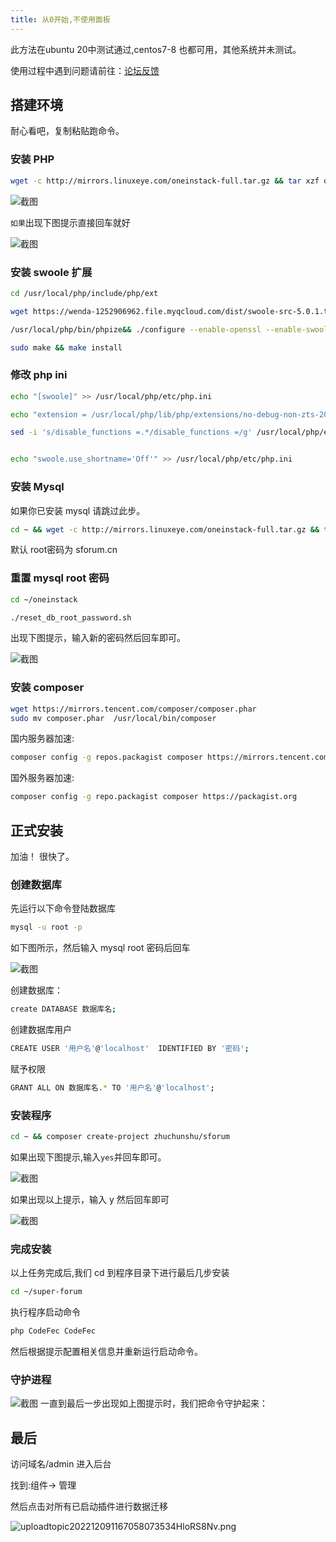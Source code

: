 ```yaml
---
title: 从0开始,不使用面板
---
```

此方法在ubuntu 20中测试通过,centos7-8 也都可用，其他系统并未测试。

使用过程中遇到问题请前往：[论坛反馈](https://www.runpod.cn/topic/create?basis[tag]=10)

## 搭建环境
耐心看吧，复制粘贴跑命令。
### 安装 PHP
```bash
wget -c http://mirrors.linuxeye.com/oneinstack-full.tar.gz && tar xzf oneinstack-full.tar.gz && ./oneinstack/install.sh --php_option 10 --phpcache_option 1 --php_extensions fileinfo,redis --phpmyadmin  --pureftpd  --redis  --memcached  --reboot 
```
![截图](https://www.runpod.cn/upload/topic/202212/09/1_1670569894_9bYbreSI3l.png)

`如果`出现下图提示直接回车就好

![截图](https://www.runpod.cn/upload/topic/202212/09/1_1670571116_ujapx0Ev51.png)

### 安装 swoole 扩展

```bash
cd /usr/local/php/include/php/ext
```

```bash
wget https://wenda-1252906962.file.myqcloud.com/dist/swoole-src-5.0.1.tar.gz -O swoole.tar.gz && tar zxvf swoole.tar.gz && rm -rf swoole.tar.gz && mv swoole-src* swoole-src && cd swoole-src
```

```bash
/usr/local/php/bin/phpize&& ./configure --enable-openssl --enable-swoole-curl --enable-http2 --with-php-config=/usr/local/php/bin/php-config
```

```bash
sudo make && make install
```

### 修改 php ini

```bash
echo "[swoole]" >> /usr/local/php/etc/php.ini

echo "extension = /usr/local/php/lib/php/extensions/no-debug-non-zts-20200930/swoole.so" >> /usr/local/php/etc/php.ini

sed -i 's/disable_functions =.*/disable_functions =/g' /usr/local/php/etc/php.ini


echo "swoole.use_shortname='Off'" >> /usr/local/php/etc/php.ini
```

### 安装 Mysql
如果你已安装 mysql 请跳过此步。
```bash
cd ~ && wget -c http://mirrors.linuxeye.com/oneinstack-full.tar.gz && tar xzf oneinstack-full.tar.gz && ./oneinstack/install.sh --db_option 2 --dbinstallmethod 1 --dbrootpwd sforum.cn --reboot 
```
默认 root密码为 sforum.cn

### 重置 mysql root 密码
```bash
cd ~/oneinstack
```
```bash
./reset_db_root_password.sh
```
出现下图提示，输入新的密码然后回车即可。

![截图](https://www.runpod.cn/upload/topic/202212/09/1_1670574991_dVH4IfQUDL.png)

### 安装 composer
```bash
wget https://mirrors.tencent.com/composer/composer.phar
sudo mv composer.phar  /usr/local/bin/composer
```
国内服务器加速:
```bash
composer config -g repos.packagist composer https://mirrors.tencent.com/composer/
```
国外服务器加速:
```bash
composer config -g repo.packagist composer https://packagist.org
```

## 正式安装
加油！ 很快了。
### 创建数据库
先运行以下命令登陆数据库
```bash
mysql -u root -p
```
如下图所示，然后输入 mysql root 密码后回车

![截图](https://www.runpod.cn/upload/topic/202212/09/1_1670575888_d65Sr1dPk8.png)

创建数据库：
```bash
create DATABASE 数据库名;
```
创建数据库用户
```bash
CREATE USER '用户名'@'localhost'  IDENTIFIED BY '密码';
```
赋予权限
```bash
GRANT ALL ON 数据库名.* TO '用户名'@'localhost';
```
### 安装程序
```bash
cd ~ && composer create-project zhuchunshu/sforum
```
如果出现下图提示,输入`yes`并回车即可。

![截图](https://www.runpod.cn/upload/topic/202208/22/1_1661161289_qDCJRnVZAc.png)

如果出现以上提示，输入 y 然后回车即可

![截图](https://www.runpod.cn/upload/topic/202208/22/1_1661161302_NNSuc5V8gy.png)

### 完成安装
以上任务完成后,我们 cd 到程序目录下进行最后几步安装
```bash
cd ~/super-forum
```
执行程序启动命令

```bash
php CodeFec CodeFec
```
然后根据提示配置相关信息并重新运行启动命令。

### 守护进程
![截图](https://www.runpod.cn/upload/topic/202208/22/1_1661161315_O3NXbO5K5T.png)
一直到最后一步出现如上图提示时，我们把命令守护起来：

## 最后

访问域名/admin 进入后台

找到:组件-> 管理

然后点击对所有已启动插件进行数据迁移

![uploadtopic202212091167058073534HloRS8Nv.png](https://www.runpod.cn/upload/topic/202212/09/1_1670580735_34HloRS8Nv.png)
